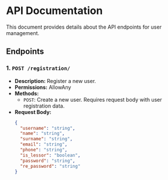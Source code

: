 # API Documentation

This document provides details about the API endpoints for user management.

## Endpoints

### 1. `POST /registration/`
- **Description:** Register a new user.
- **Permissions:** AllowAny
- **Methods:**
  - `POST`: Create a new user. Requires request body with user registration data.
- **Request Body:**
  ```json
  {
    "username": "string",
    "name": "string",
    "surname": "string",
    "email": "string",
    "phone": "string",
    "is_lessor": "boolean",
    "password": "string",
    "re_password": "string"
  }
